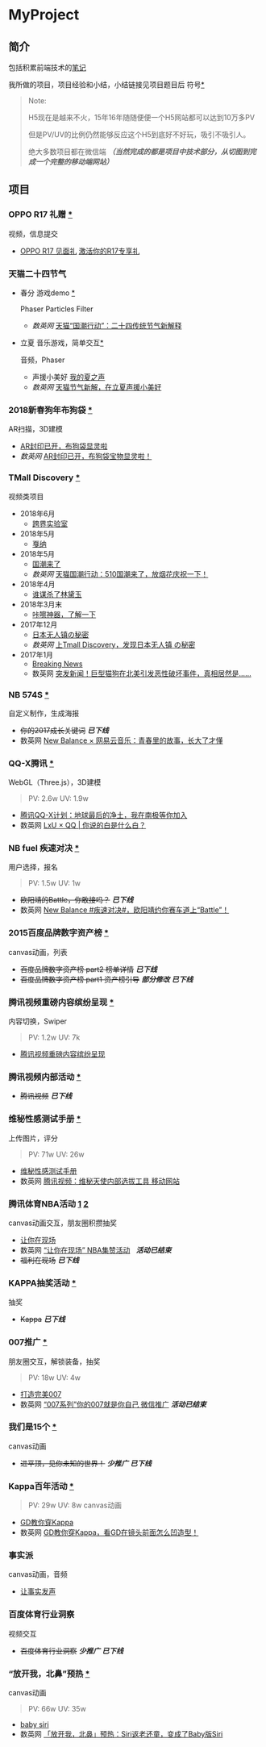 # MyProject

## 简介

包括积累前端技术的[笔记](https://github.com/Sanchez3/MyProject/tree/master/!!!Study)

我所做的项目，项目经验和小结，小结链接见项目题目后 符号[*](https://github.com/Sanchez3/MyProject#%E9%A1%B9%E7%9B%AE)
>Note: 
>
>H5现在是越来不火，15年16年随随便便一个H5网站都可以达到10万多PV
>
>但是PV/UV的比例仍然能够反应这个H5到底好不好玩，吸引不吸引人。
>
>绝大多数项目都在微信端
>__*（当然完成的都是项目中技术部分，从切图到完成一个完整的移动端网站）*__
## 项目

### OPPO R17 礼赠 [*](https://github.com/Sanchez3/OppoR17)
视频，信息提交 
- [OPPO R17 见面礼](https://oppor17.lxustudio.cn/reserve/) [激活你的R17专享礼](https://oppor17.lxustudio.cn/gift/)

### 天猫二十四节气
- 春分 游戏demo [*](https://github.com/Sanchez3/burstflowers)

  Phaser Particles Filter

  - *数英网* [天猫“国潮行动”：二十四传统节气新解释](https://www.digitaling.com/projects/27363.html)

- 立夏 音乐游戏，简单交互[*](https://github.com/Sanchez3/MyProject/tree/master/Tm24)

  音频，Phaser

  - 声援小美好 [我的夏之声](https://tm24.lxustudio.cn/)
  - *数英网* [天猫节气新解，在立夏声援小美好](https://www.digitaling.com/projects/27406.html)

### 2018新春狗年布狗袋 [*](https://github.com/Sanchez3/MyProject/tree/master/2018NewYear)
AR扫描，3D建模
- [AR封印已开，布狗袋显灵啦](https://lxunogodie.applinzi.com/)
- *数英网* [AR封印已开，布狗袋宝物显灵啦！](https://www.digitaling.com/projects/25942.html)
### TMall Discovery [*](https://github.com/Sanchez3/MyProject/tree/master/TMD) 
视频类项目
- 2018年6月
  - [跨界实验室](https://tpro.lxustudio.cn/gc66/)
- 2018年5月
  - [戛纳](https://tpro.lxustudio.cn/cannes/)
- 2018年5月
  - [国潮来了](https://tpro.lxustudio.cn/tmgc/)
  - *数英网* [天猫国潮行动：510国潮来了，放烟花庆祝一下！](https://www.digitaling.com/projects/27132.html)
- 2018年4月
  - [谁谋杀了林黛玉](https://tpro.lxustudio.cn/rosecake/)
- 2018年3月末
  - [咔嚓神器，了解一下](https://tpro.lxustudio.cn/calbee/)
- 2017年12月
  - [日本无人镇の秘密](http://jzsg.lxustudio.cn/)
  - *数英网* [上Tmall Discovery，发现日本无人镇 の秘密](https://www.digitaling.com/projects/24364.html)
- 2017年1月
  - [Breaking News](http://tpro.lxustudio.cn/pet)
  - 数英网 [突发新闻！巨型猫狗在北美引发恶性破坏事件，真相居然是……](https://www.digitaling.com/projects/25293.html)
### NB 574S [*](https://github.com/Sanchez3/MyProject/tree/master/NB574s)
自定义制作，生成海报
- ~~你的2017成长关键词~~ ***已下线***
- 数英网 [New Balance × 网易云音乐：青春里的故事，长大了才懂](https://www.digitaling.com/projects/24943.html)
### QQ-X腾讯 [*](https://github.com/Sanchez3/MyProject/tree/master/QQ-X)
WebGL（Three.js），3D建模
> PV: 2.6w UV: 1.9w
- [腾讯QQ-X计划：地球最后的净土，我在南极等你加入](https://qzs.qzone.qq.com/qzone/qzact/act/external/qqx_116/qqx_1116/dist/)
- 数英网 [LxU × QQ | 你说的白是什么白？](https://www.digitaling.com/projects/25294.html)
### NB fuel 疾速对决 [*](https://github.com/Sanchez3/MyProject/tree/master/NBfuel) 
用户选择，报名
> PV: 1.5w UV: 1w
- ~~欧阳靖的Battle，你敢接吗？~~ ***已下线***
- 数英网 [New Balance #疾速对决#，欧阳靖约你赛车道上“Battle”！](https://www.digitaling.com/projects/22403.html)
### 2015百度品牌数字资产榜 [*](https://github.com/Sanchez3/MyProject/tree/master/BaiduList)
canvas动画，列表
* ~~百度品牌数字资产榜 part2 榜单详情~~ ***已下线***
* ~~百度品牌数字资产榜 part1 资产榜引导~~ ***部分修改*** ***已下线***
### 腾讯视频重磅内容缤纷呈现 [*](https://github.com/Sanchez3/MyProject/tree/master/TencentIntro)
内容切换，Swiper
> PV: 1.2w UV: 7k
* [腾讯视频重磅内容缤纷呈现](http://omgmkt.qq.com/intro/)
### 腾讯视频内部活动 [*](https://github.com/Sanchez3/MyProject/tree/master/TencentWorkshop)
* ~~腾讯视频~~ ***已下线***
### 维秘性感测试手册 [*](https://github.com/Sanchez3/MyProject/tree/master/Sexy)
上传图片，评分
> PV: 71w UV: 26w
* [维秘性感测试手册](http://omgmkt.qq.com/sexy/)
* 数英网 [腾讯视频：维秘天使内部选拔工具 移动网站](http://www.digitaling.com/projects/16173.html)
### 腾讯体育NBA活动 [1](https://github.com/Sanchez3/MyProject/tree/master/NBA1) [2](https://github.com/Sanchez3/MyProject/tree/master/NBA2)
canvas动画交互，朋友圈积攒抽奖
* [让你在现场](http://omgmkt.qq.com/sport/)
* 数英网 [“让你在现场” NBA集赞活动](http://www.digitaling.com/projects/16320.html)   ***活动已结束***
* ~~福利在现场~~ ***已下线***
### KAPPA抽奖活动 [*](https://github.com/Sanchez3/MyProject/tree/master/KappaAward)
抽奖
* ~~Kappa~~ ***已下线***
### 007推广 [*](https://github.com/Sanchez3/MyProject/tree/master/007)
朋友圈交互，解锁装备，抽奖
> PV: 18w UV: 4w
* [打造完美007](http://omgmkt.qq.com/007/)
* 数英网 [“007系列”你的007就是你自己 微信推广](http://www.digitaling.com/projects/17188.html)  ***活动已结束***
### 我们是15个 [*](https://github.com/Sanchez3/MyProject/tree/master/We15)
canvas动画
* ~~进平顶，见你未知的世界！~~ ***少推广*** ***已下线***
### Kappa百年活动 [*](https://github.com/Sanchez3/MyProject/tree/master/Kappa)
> PV: 29w UV: 8w
> canvas动画
* [GD教你穿Kappa](http://100.kappa.com.cn/video)
* 数英网 [GD教你穿Kappa，看GD在镜头前面怎么凹造型！](http://www.digitaling.com/projects/17370.html)
### 事实派
canvas动画，音频
- [让事实发声](http://fact.news.qq.com/)

### 百度体育行业洞察 

视频交互

* ~~百度体育行业洞察~~ ***少推广*** ***已下线***
### “放开我，北鼻”预热 [*](https://github.com/Sanchez3/MyProject/tree/master/BabySiri)
canvas动画
> PV: 66w UV: 35w
* [baby siri](http://omgmkt.qq.com/babysiri/)
* 数英网 [「放开我，北鼻」预热：Siri返老还童，变成了Baby版Siri](http://www.digitaling.com/projects/17969.html)